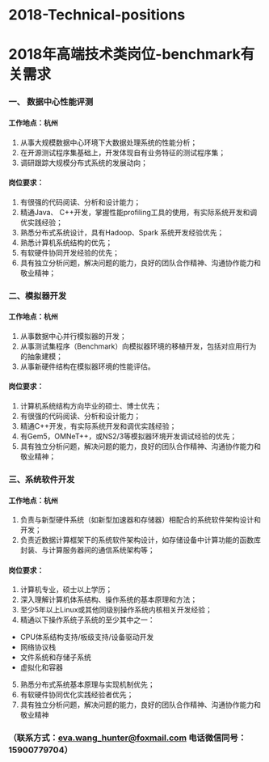 # 2018-Technical-positions
# 2018年高端技术类岗位-benchmark有关需求
###  一、 数据中心性能评测
####  工作地点：杭州
1. 从事大规模数据中心环境下大数据处理系统的性能分析；
2. 在开源测试程序集基础上，开发体现自有业务特征的测试程序集；
3. 调研跟踪大规模分布式系统的发展动向；
####  岗位要求：
1. 	有很强的代码阅读、分析和设计能力；
2. 	精通Java、 C++开发，掌握性能profiling工具的使用，有实际系统开发和调优实践经验；
3. 	熟悉分布式系统设计，具有Hadoop、Spark 系统开发经验优先；
4. 	熟悉计算机系统结构的优先；
5. 	有软硬件协同开发经验的优先；
6. 	具有独立分析问题，解决问题的能力，良好的团队合作精神、沟通协作能力和敬业精神；
###  二、模拟器开发
####  工作地点：杭州
1. 从事数据中心并行模拟器的开发；
2. 从事测试集程序（Benchmark）向模拟器环境的移植开发，包括对应用行为的抽象建模；
3. 从事新硬件结构在模拟器环境的性能评估。
####  岗位要求：
1.	计算机系统结构方向毕业的硕士、博士优先；
2.	有很强的代码阅读、分析和设计能力；
3.	精通C++开发，有实际系统开发和调优实践经验；
4.	有Gem5，OMNeT++，或NS2/3等模拟器环境开发调试经验的优先；
5.	具有独立分析问题，解决问题的能力，良好的团队合作精神、沟通协作能力和敬业精神；
###  三、系统软件开发
####  工作地点：杭州
1.	负责与新型硬件系统（如新型加速器和存储器）相配合的系统软件架构设计和开发；
2.	负责近数据计算框架下的系统软件架构设计，如存储设备中计算功能的函数库封装、与计算服务器间的通信系统架构等；
####  岗位要求：
1.	计算机专业，硕士以上学历；
2.	深入理解计算机体系结构、操作系统的基本原理和方法；
3.	至少5年以上Linux或其他同级别操作系统内核相关开发经验；
4.	精通以下操作系统子系统的至少其中之一：
* CPU体系结构支持/板级支持/设备驱动开发
* 网络协议栈
* 文件系统和存储子系统
* 虚拟化和容器
5.	熟悉分布式系统基本原理与实现机制优先；
6.	有软硬件协同优化实践经验者优先；
7.	具有独立分析问题，解决问题的能力，良好的团队合作精神、沟通协作能力和敬业精神
### （联系方式：eva.wang_hunter@foxmail.com   电话微信同号：15900779704）
